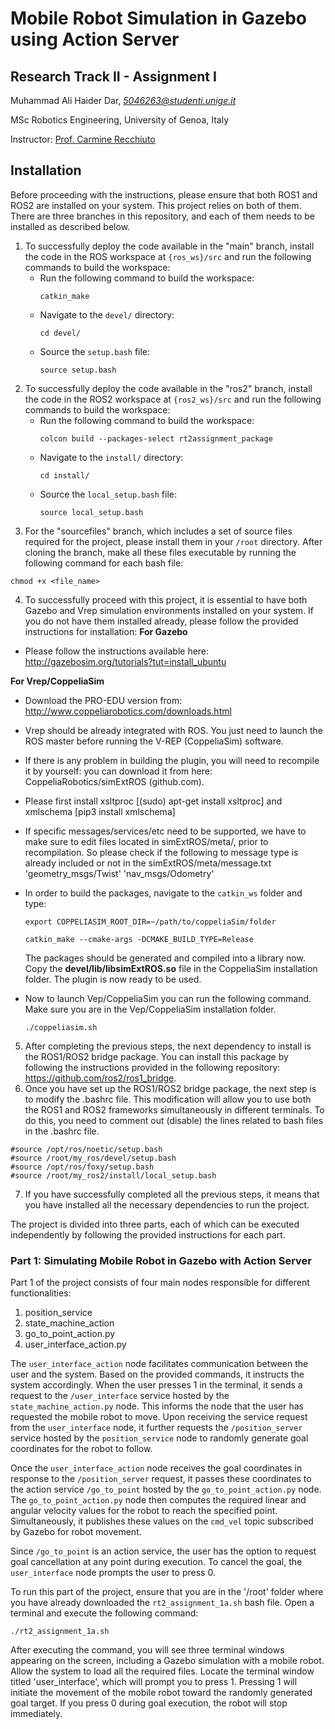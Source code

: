 # Mobile Robot Simulation in Gazebo using Action Server

## Research Track II - Assignment I
Muhammad Ali Haider Dar, _[5046263@studenti.unige.it](mailto:5046263@studenti.unige.it)_

MSc Robotics Engineering, University of Genoa, Italy

Instructor: [Prof. Carmine Recchiuto](https://rubrica.unige.it/personale/UkNDWV1r)

## Installation
Before proceeding with the instructions, please ensure that both ROS1 and ROS2 are installed on your system. This project relies on both of them. There are three branches in this repository, and each of them needs to be installed as described below.

1. To successfully deploy the code available in the "main" branch, install the code in the ROS workspace at `{ros_ws}/src` and run the following commands to build the workspace:
    * Run the following command to build the workspace:
      ```
      catkin_make
      ```
    * Navigate to the `devel/` directory:
      ```
      cd devel/
      ```
    * Source the `setup.bash` file:
      ```
      source setup.bash
      ```
2. To successfully deploy the code available in the "ros2" branch, install the code in the ROS2 workspace at `{ros2_ws}/src` and run the following commands to build the workspace:
    * Run the following command to build the workspace:
      ```
      colcon build --packages-select rt2assignment_package
      ```
    * Navigate to the `install/` directory:
      ```
      cd install/
      ```
    * Source the `local_setup.bash` file:
      ```
      source local_setup.bash
      ```
3. For the "sourcefiles" branch, which includes a set of source files required for the project, please install them in your `/root` directory. After cloning the branch, make all these files executable by running the following command for each bash file:
```
chmod +x <file_name>
```
4. To successfully proceed with this project, it is essential to have both Gazebo and Vrep simulation environments installed on your system. If you do not have them installed already, please follow the provided instructions for installation:
  **For Gazebo** 
  
  * Please follow the instructions available here: http://gazebosim.org/tutorials?tut=install_ubuntu
  
  **For Vrep/CoppeliaSim**
  
  * Download the PRO-EDU version from: http://www.coppeliarobotics.com/downloads.html
  * Vrep should be already integrated with ROS. You just need to launch the ROS master before running the V-REP (CoppeliaSim) software.
  * If there is any problem in building the plugin, you will need to recompile it by yourself: you can download it from here: CoppeliaRobotics/simExtROS (github.com).
  * Please first install xsltproc [(sudo) apt-get install xsltproc] and xmlschema [pip3 install xmlschema]
  * If specific messages/services/etc need to be supported, we have to make sure to edit files located in simExtROS/meta/, prior to recompilation. So please check if the following to message type is already included or not in the simExtROS/meta/message.txt 'geometry_msgs/Twist' 'nav_msgs/Odometry'
  * In order to build the packages, navigate to the `catkin_ws` folder and type:
    ```
    export COPPELIASIM_ROOT_DIR=~/path/to/coppeliaSim/folder
    ```
    ```
    catkin_make --cmake-args -DCMAKE_BUILD_TYPE=Release
    ```
    The packages should be generated and compiled into a library now. Copy the **devel/lib/libsimExtROS.so** file in the CoppeliaSim installation folder. The plugin is now ready to be used.
    
  *  Now to launch Vep/CoppeliaSim you can run the following command. Make sure you are in the Vep/CoppeliaSim installation folder.
     ```
     ./coppeliasim.sh 
     ```
5. After completing the previous steps, the next dependency to install is the ROS1/ROS2 bridge package. You can install this package by following the instructions provided in the following repository: https://github.com/ros2/ros1_bridge.
6. Once you have set up the ROS1/ROS2 bridge package, the next step is to modify the .bashrc file. This modification will allow you to use both the ROS1 and ROS2 frameworks simultaneously in different terminals. To do this, you need to comment out (disable) the lines related to bash files in the .bashrc file.
 ```
 #source /opt/ros/noetic/setup.bash
 #source /root/my_ros/devel/setup.bash
 #source /opt/ros/foxy/setup.bash
 #source /root/my_ros2/install/local_setup.bash
 ```
7. If you have successfully completed all the previous steps, it means that you have installed all the necessary dependencies to run the project.

The project is divided into three parts, each of which can be executed independently by following the provided instructions for each part.

### Part 1: Simulating Mobile Robot in Gazebo with Action Server

Part 1 of the project consists of four main nodes responsible for different functionalities:

1. position_service
2. state_machine_action
3. go_to_point_action.py
4. user_interface_action.py

The `user_interface_action` node facilitates communication between the user and the system. Based on the provided commands, it instructs the system accordingly. When the user presses 1 in the terminal, it sends a request to the `/user_interface` service hosted by the `state_machine_action.py` node. This informs the node that the user has requested the mobile robot to move. Upon receiving the service request from the `user_interface` node, it further requests the `/position_server` service hosted by the `position_service` node to randomly generate goal coordinates for the robot to follow.

Once the `user_interface_action` node receives the goal coordinates in response to the `/position_server` request, it passes these coordinates to the action service `/go_to_point` hosted by the `go_to_point_action.py` node. The `go_to_point_action.py` node then computes the required linear and angular velocity values for the robot to reach the specified point. Simultaneously, it publishes these values on the `cmd_vel` topic subscribed by Gazebo for robot movement.

Since `/go_to_point` is an action service, the user has the option to request goal cancellation at any point during execution. To cancel the goal, the `user_interface` node prompts the user to press 0.

To run this part of the project, ensure that you are in the '/root' folder where you have already downloaded the `rt2_assignment_1a.sh` bash file. Open a terminal and execute the following command:
```
./rt2_assignment_1a.sh
```
After executing the command, you will see three terminal windows appearing on the screen, including a Gazebo simulation with a mobile robot. Allow the system to load all the required files. Locate the terminal window titled 'user_interface', which will prompt you to press 1. Pressing 1 will initiate the movement of the mobile robot toward the randomly generated goal target. If you press 0 during goal execution, the robot will stop immediately.
